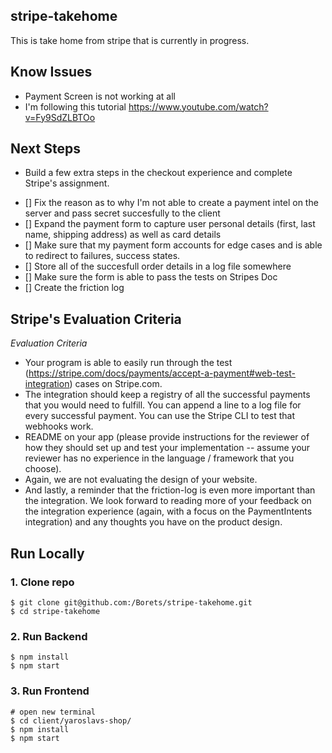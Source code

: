 ## stripe-takehome
This is take home from stripe that is currently in progress. 

## Know Issues 
* Payment Screen is not working at all
* I'm following this tutorial https://www.youtube.com/watch?v=Fy9SdZLBTOo

## Next Steps
* Build a few extra steps in the checkout experience and complete Stripe's assignment. 
- [] Fix the reason as to why I'm not able to create a payment intel on the server and pass secret succesfully to the client
- [] Expand the payment form to capture user personal details (first, last name, shipping address) as well as card details
- [] Make sure that my payment form accounts for edge cases and is able to redirect to failures, success states. 
- [] Store all of the succesfull order details in a log file somewhere
- [] Make sure the form is able to pass the tests on Stripes Doc
- [] Create the friction log

## Stripe's Evaluation Criteria
*Evaluation Criteria*
* Your program is able to easily run through the test (https://stripe.com/docs/payments/accept-a-payment#web-test-integration) cases on Stripe.com.
* The integration should keep a registry of all the successful payments that you would need to fulfill. You can append a line to a log file for every successful payment. You can use the Stripe CLI to test that webhooks work.
* README on your app (please provide instructions for the reviewer of how they should set up and test your implementation -- assume your reviewer has no experience in the language / framework that you choose).
* Again, we are not evaluating the design of your website.
* And lastly, a reminder that the friction-log is even more important than the integration. We look forward to reading more of your feedback on the integration experience (again, with a focus on the PaymentIntents integration) and any thoughts you have on the product design.

## Run Locally

### 1. Clone repo

```
$ git clone git@github.com:/Borets/stripe-takehome.git
$ cd stripe-takehome
```

### 2. Run Backend

```
$ npm install
$ npm start
```

### 3. Run Frontend

```
# open new terminal
$ cd client/yaroslavs-shop/
$ npm install
$ npm start
```